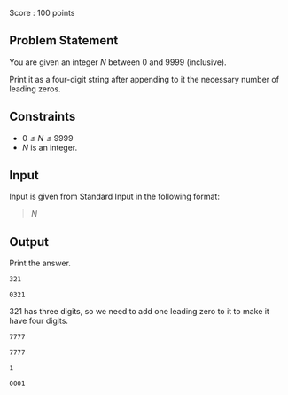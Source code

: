 Score : $100$ points

## Problem Statement

You are given an integer $N$ between $0$ and $9999$ (inclusive).

Print it as a four-digit string after appending to it the necessary number of leading zeros.

## Constraints

- $0 \leq N \leq 9999$
- $N$ is an integer.

## Input

Input is given from Standard Input in the following format:

> $N$

## Output

Print the answer.

```input1
321
```

```output1
0321
```

$321$ has three digits, so we need to add one leading zero to it to make it have four digits.

```input2
7777
```

```output2
7777
```

```input3
1
```

```output3
0001
```